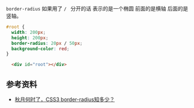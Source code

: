 `border-radius` 如果用了 `/ ` 分开的话 表示的是一个椭圆 前面的是横轴 后面的是竖轴。
```css
#root {
  width: 200px;
  height: 200px;
  border-radius: 20px / 50px;
  background-color: red;
}
```

```html
  <div id="root"></div>
```

## 参考资料

- [秋月何时了，CSS3 border-radius知多少？](https://www.zhangxinxu.com/wordpress/2015/11/css3-border-radius-tips/)